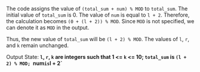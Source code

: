 The code assigns the value of `(total_sum + num) % MOD` to `total_sum`. The initial value of `total_sum` is 0. The value of `num` is equal to `l + 2`. Therefore, the calculation becomes `(0 + (l + 2)) % MOD`. Since `MOD` is not specified, we can denote it as `MOD` in the output.

Thus, the new value of `total_sum` will be `(l + 2) % MOD`. The values of `l`, `r`, and `k` remain unchanged.

Output State: **`l`, `r`, `k` are integers such that 1 <= `k` <= 10; `total_sum` is `(l + 2) % MOD; `num` is `l + 2`**